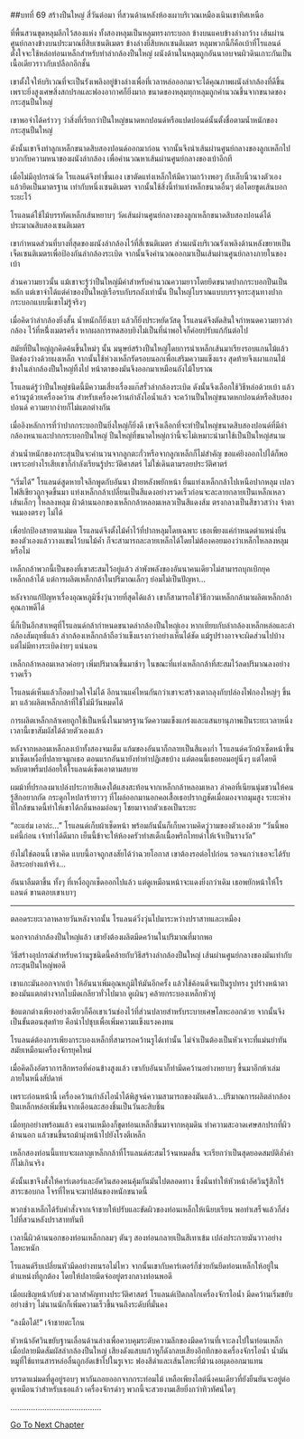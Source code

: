 ##บทที่ 69 สร้างปืนใหญ่
สี่วันต่อมา ที่สวนด้านหลังห้องเผาบริเวณเหมืองเนินเขาทิศเหนือ


ที่พื้นสวนขุดหลุมลึกไว้สองแห่ง ทั้งสองหลุมเป็นหลุมทรงกระบอก ข้างบนแคบข้างล่างกว้าง เส้นผ่านศูนย์กลางข้างบนประมาณยี่สิบเซนติเมตร ข้างล่างยี่สิบหกเซนติเมตร หลุมพวกนี้ก็คือเบ้าที่โรแลนด์ตั้งใจจะใช้หล่อท่อนเหล็กสำหรับทำลำกล้องปืนใหญ่ ผนังด้านในหลุมถูกอันนาอบจนผิวดินเกาะกันเป็นเนื้อเดียวราวกับเปลือกอีกชั้น


เขาตั้งใจให้บริเวณที่จะเป็นรังเพลิงอยู่ข้างล่างเพื่อที่เวลาหล่อออกมาจะได้คุณภาพผนังลำกล้องที่ดีขึ้น เพราะยิ่งสูงเศษสิ่งสกปรกและฟองอากาศก็ยิ่งมาก ขนาดของหลุมทุกหลุมถูกคำนวณขึ้นจากขนาดของกระสุนปืนใหญ่


เขาพอจำได้คร่าวๆ ว่าสิ่งที่เรียกว่าปืนใหญ่ขนาดหกปอนด์หรือแปดปอนด์นั้นตั้งชื่อตามน้ำหนักของกระสุนปืนใหญ่


ดังนั้นเขาจึงทำลูกเหล็กขนาดสิบสองปอนด์ออกมาก่อน จากนั้นจึงนำเส้นผ่านศูนย์กลางของลูกเหล็กไปบวกกับความหนาของผนังลำกล้อง เพื่อคำนวณหาเส้นผ่านศูนย์กลางของเบ้าอีกที


เมื่อไม่มีอุปกรณ์วัด โรแลนด์จึงทำขึ้นเอง เขาตัดแท่งเหล็กให้มีความกว้างพอๆ กับเล็บนิ้วนางตัวเอง แล้วยึดเป็นมาตรฐาน เท่ากับหนึ่งเซนติเมตร จากนั้นใช้สิ่งนี้ทำแท่งหล็กขนาดอื่นๆ ต่อโดยขูดเส้นบอกระยะไว้


โรแลนด์ใช้ไม้บรรทัดเหล็กเส้นหยาบๆ วัดเส้นผ่านศูนย์กลางของลูกเหล็กขนาดสิบสองปอนด์ได้ประมาณสิบสองเซนติเมตร


เขากำหนดส่วนที่บางที่สุดของผนังลำกล้องไว้ที่สี่เซนติเมตร ส่วนผนังบริเวณรังเพลิงด้านหลังขยายเป็นเจ็ดเซนติเมตรเพื่อป้องกันลำกล้องระเบิด จากนั้นจึงคำนวณออกมาเป็นเส้นผ่านศูนย์กลางภายในของเบ้า


ส่วนความยาวนั้น แม้เขาจะรู้ว่าปืนใหญ่มีค่าสำหรับคำนวณความยาวโดยยึดขนาดปากกระบอกปืนเป็นหลัก แต่เขาจำได้แต่ค่าของปืนใหญ่เรือรบกับรถถังเท่านั้น ปืนใหญ่โบราณแบบบรรจุกระสุนทางปากกระบอกแบบนี้เขาไม่รู้จริงๆ


เมื่อคิดว่าลำกล้องยิ่งสั้น น้ำหนักก็ยิ่งเบา แล้วก็ยิ่งประหยัดวัสดุ โรแลนด์จึงตัดสินใจกำหนดความยาวลำกล้อง ไว้ที่หนึ่้งเมตรครึ่ง หากผลการทดสอบยิงไม่เป็นที่น่าพอใจก็ค่อยปรับแก้กันต่อไป


สมัยที่ปืนใหญ่ถูกคิดค้นขึ้นใหม่ๆ นั้น มนุษย์สร้างปืนใหญ่โดยการนำเหล็กเส้นมาเรียงรอบแกนไม้แล้วปิดช่องว่างด้วยผงเหล็ก จากนั้นใช้ห่วงเหล็กรัดรอบนอกเพื่อเสริมความแข็งแรง สุดท้ายจึงเผาแกนไม้ข้างในลำกล้องปืนใหญ่ทิ้งไป หน้าตาของมันจึงออกมาเหมือนถังไม้โบราณ


โรแลนด์รู้ว่าปืนใหญ่ชนิดนี้มีความเสี่ยงเรื่องแก๊สรั่วลำกล้องระเบิด ดังนั้นจึงเลือกใช้วิธีหล่อด้วยเบ้า แล้วคว้านรูด้วยเครื่องคว้าน สำหรับเครื่องคว้านกำลังไอน้ำแล้ว จะคว้านปืนใหญ่ขนาดหกปอนด์หรือสิบสองปอนด์ ความยากง่ายก็ไม่แตกต่างกัน


เมื่ออิงหลักการที่ว่าปากกระบอกปืนยิ่งใหญ่ก็ยิ่งดี เขาจึงเลือกที่จะทำปืนใหญ่ขนาดสิบสองปอนด์ที่มีลำกล้องหนาและปากกระบอกปืนใหญ่ ปืนใหญ่ที่ขนาดใหญ่กว่านี้จะไม่เหมาะนำมาใช้เป็นปืนใหญ่สนาม


ส่วนน้ำหนักของกระสุนปืนจะคำนวนจากลูกตะกั่วหรือจากลูกเหล็กก็ไม่สำคัญ ขอแค่ยิงออกไปได้ก็พอ เพราะอย่างไรเสียเขาก็กำลังเรียนรู้ประวัติศาสตร์ ไม่ใช่เดินตามรอยประวัติศาตร์


“เริ่มได้” โรแลนด์สูดหายใจลึกพูดกับอันนา ฝ่ายหลังพยักหน้า ยื่นแท่งเหล็กกล้าไปเหนือปากหลุม เปลวไฟสีเขียวถูกจุดขึ้นมา แท่งเหล็กกล้าเปลี่ยนเป็นสีแดงอย่างรวดเร็วก่อนจะละลายกลายเป็นเหล็กเหลวเส้นเล็กๆ ไหลลงหลุม ผิวด้านนอกของเหล็กกล้าหลอมเหลวเป็นสีแดงส้ม ตรงกลางเป็นสีขาวสว่าง จ้าตาจนมองตรงๆ ไม่ได้


เพื่อปกป้องสายตาแม่มด โรแลนด์จึงตั้งไม้ค้ำไว้ที่ปากหลุมโดยเฉพาะ เธอเพียงแค่กำหนดตำแหน่งยืนของตัวเองแล้ววางแขนไว้บนไม้ค้ำ ก็จะสามารถละลายเหล็กได้โดยไม่ต้องคอยมองว่าเหล็กไหลลงหลุมหรือไม่


เหล็กกล้าพวกนี้เป็นของที่เขาสะสมไว้อยู่แล้ว ลำพังพลังของอันนาคนเดียวไม่สามารถบุกเบิกยุคเหล็กกล้าได้ แต่การผลิตเหล็กกล้าในปริมาณเล็กๆ ย่อมไม่เป็นปัญหา...


หลังจากแก้ปัญหาเรื่องอุณหภูมิซึ่งวุ่นวายที่สุดได้แล้ว เขาก็สามารถใช้วิธีกวนเหล็กกล้ามาผลิตเหล็กกล้าคุณภาพดีได้


นี่ก็เป็นอีกสาเหตุที่โรแลนด์กล้ากำหนดขนาดลำกล้องปืนใหญ่เอง หากเทียบกับลำกล้องเหล็กหล่อและลำกล้องสัมฤทธิ์แล้ว ลำกล้องเหล็กกล้าถือว่าแข็งแรงกว่าอย่างเห็นได้ชัด แม้รูปร่างอาจจะผิดส่วนไปบ้าง แต่ไม่มีทางระเบิดง่ายๆ แน่นอน


เหล็กกล้าหลอมเหลวค่อยๆ เพิ่มปริมาณขึ้นมาช้าๆ ในขณะที่แท่งเหล็กกล้าที่สะสมไว้ลดปริมาณลงอย่างรวดเร็ว


โรแลนด์เห็นแล้วก็อดปวดใจไม่ได้ อีกนานแค่ไหนกันกว่าเขาจะสร้างเตาถลุงกับปล่องไฟกองใหญ่ๆ ขึ้นมา แล้วผลิตเหล็กกล้าที่ใช้ไม่มีวันหมดได้


การผลิตเหล็กกล้าเคยถูกใช้เป็นหนึ่งในมาตรฐานวัดความแข็งแกร่งและแสนยานุภาพเป็นระยะเวลาหนึ่ง เวลานี้เขาสัมผัสได้ด้วยตัวเองแล้ว


หลังจากหลอมเหล็กลงเบ้าทั้งสองจนเต็ม แก้มของอันนาก็กลายเป็นสีแดงก่ำ โรแลนด์ควักผ้าเช็ดหน้าขึ้นมาเช็ดเหงื่อที่ปลายจมูกเธอ ตอนแรกอันนายังทำท่าปฏิเสธบ้าง แต่ตอนนี้เธอยอมอยู่นิ่งๆ แต่โดยดี หลับตาพริ้มปล่อยให้โรแลนด์เช็ดเอาตามสบาย


ผมม้าที่ปรกลงมาเปล่งประกายสีแดงใต้แสงสะท้อนจากเหล็กกล้าหลอมเหลว ลำคอที่เนียนนุ่มชวนให้คนรู้สึกอยากกัด กระดูกไหปลาร้ายาวๆ ที่โผล่ออกมานอกคอเสื้อเธอปรากฏชัดเมื่อมองจากมุมสูง ระยะห่างที่ใกล้ขนาดนี้ทำให้เขาได้กลิ่นหอมอ่อนๆ โชยมาจากตัวเธอเป็นระยะ


“อะแฮ่ม เอาล่ะ...” โรแลนด์เก็บผ้าเช็ดหน้า พร้อมกันนั้นก็เก็บความคิดวู่วามของตัวเองด้วย “วันนี้พอแค่นี้ก่อน เจ้าทำได้ดีมาก เย็นนี้ข้าจะให้ห้องครัวทำสเต็กเนื้อพริกไทยดำให้เจ้าเป็นรางวัล”


ยังไม่ใช่ตอนนี้ เขาคิด แบบนี้อาจถูกสงสัยได้ว่าฉวยโอกาส เขาต้องรอต่อไปก่อน รอจนกว่าเธอจะได้รับอิสระอย่างแท้จริง...


อันนาลืมตาขึ้น ทั้งๆ ที่เหงื่อถูกเช็ดออกไปแล้ว แต่ดูเหมือนหน้าจะแดงยิ่งกว่าเดิม เธอพยักหน้าให้โรแลนด์ ขานตอบเขาเบาๆ


********************


ตลอดระยะเวลาหลายวันหลังจากนั้น โรแลนด์วิ่งวุ่นไปมาระหว่างปราสาทและเหมือง


นอกจากลำกล้องปืนใหญ่แล้ว เขายังต้องผลิตมีดคว้านในปริมาณที่มากพอ


วิธีสร้างอุปกรณ์สำหรับคว้านรูชนิดนี้คล้ายกับวิธีสร้างลำกล้องปืนใหญ่ เส้นผ่านศูนย์กลางของมันเท่ากับกระสุนปืนใหญ่พอดี


เขาแกะมันออกจากเบ้า ให้อันนาเพิ่มอุณหภูมิให้มันอีกครั้ง แล้วใช้ค้อนตีจนเป็นรูปทรง รูปร่างหน้าตาของมันแตกต่างจากใบมีดเกลียวทั่วไปมาก ดูเผินๆ คล้ายกระบองเหล็กหัวทู่


ข้อแตกต่างเพียงอย่างเดียวก็คือเขาเว้นช่องไว้ที่ส่วนปลายสำหรับระบายเศษโลหะออกด้วย จากนั้นจึงเป็นขั้นตอนสุดท้าย คือนำไปชุบเพื่อเพิ่มความแข็งแรงคงทน


โรแลนด์ต้องการเพียงกระบองเหล็กที่สามารถคว้านรูได้เท่านั้น ไม่จำเป็นต้องเป็นหัวเจาะที่แม่นยำทันสมัยเหมือนเครื่องจักรยุคใหม่


เมื่อคิดถึงอัตราการสึกหรอที่ค่อนข้างสูงแล้ว เขากับอันนาก็ทำมีดคว้านอย่างหยาบๆ ขึ้นมาอีกห้าเล่มภายในหนึ่งสัปดาห์


เพราะก่อนหน้านี้ เครื่องคว้านกำลังไอน้ำได้พิสูจน์ความสามารถของมันแล้ว...ปริมาณการผลิตลำกล้องปืนเหล็กหล่อเพิ่มขึ้นจากเดือนละสองชิ้นเป็นวันละสิบชิ้น


เมื่อทุกอย่างพร้อมแล้ว คนงานเหมืองก็ขุดท่อนเหล็กขึ้นมาจากหลุมดิน ทำความสะอาดเศษสกปรกที่ผิวด้านนอก แล้วขนขึ้นรถม้ามุ่งหน้าไปยังโรงตีเหล็ก


เหล็กสองท่อนนี้แทบจะผลาญเหล็กกล้าที่โรแลนด์สะสมไว้จนหมดสิ้น จะเรียกว่าเป็นสุดยอดสมบัติล้ำค่าก็ไม่เกินจริง


ดังนั้นเขาจึงสั่งให้คาร์เตอร์และอัศวินสองคนคุ้มกันมันไปตลอดทาง ซึ่งนั่นทำให้หัวหน้าอัศวินรู้สึกไร้สาระชอบกล โจรที่ไหนจะมาปล้นของหนักขนาดนี้


พวกช่างเหล็กได้รับคำสั่งจากเจ้าชายให้ปรับและขัดผิวของท่อนเหล็กให้เนียบเรียน พอทำเสร็จแล้วก็ส่งไปที่สวนหลังปราสาททันที


เวลานี้ผิวด้านนอกของท่อนเหล็กกลมๆ ตันๆ สองท่อนกลายเป็นสีเทาเข้ม เปล่งประกายมันวาวอย่างโลหะหนัก


โรแลนด์รีบเปลี่ยนหัวมีดอย่างทนรอไม่ไหว จากนั้นเขากับคาร์เตอร์ก็ช่วยกันยึดท่อนเหล็กให้อยู่ในตำแหน่งที่ถูกต้อง โดยให้ปลายมีดจ่ออยู่ตรงกลางท่อนพอดี


เมื่อเผชิญหน้ากับช่วงเวลาสำคัญทางประวัติศาสตร์ โรแลนด์เปิดกลไกเครื่องจักรไอน้ำ มีดคว้านเริ่มขยับอย่างช้าๆ ไม่นานนักก็เพิ่มความเร็วขึ้นจนถึงระดับที่มั่นคง


“ลงมือได้!” เจ้าชายตะโกน


หัวหน้าอัศวินขยับฐานเลื่อนด้านล่างเพื่อควบคุมระดับความลึกของมีดคว้านที่เจาะลงไปในท่อนเหล็ก เมื่อปลายมีดสัมผัสลำกล้องปืนใหญ่ เสียงดังแสบแก้วหูก็ดังกลบเสียงอึกทึกของเครื่องจักรไอน้ำ น้ำมันหมูที่ใช้แทนสารหล่อลื่นถูกอัดเข้าไปในรูเจาะ ฟองสีดำและเส้นโลหะที่ม้วนงอผุดออกมาแทน


บรรดาแม่มดที่ดูอยู่รอบๆ พากันถอยออกจากกระท่อมไม้ เหลือเพียงไลต์นิ่งคนเดียวที่ยังยืนยันจะอยู่ต่อ ดูเหมือนว่าสำหรับเธอแล้ว เครื่องจักรดำๆ พวกนี้จะสวยงามเสียยิ่งกว่าทิวทัศน์ใดๆ


........................................


[Go To Next Chapter]( ./70.md)